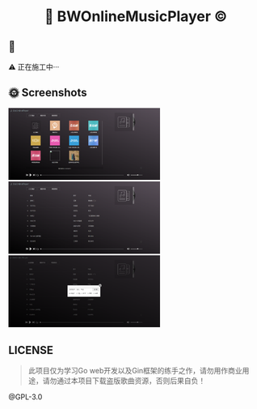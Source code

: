 <h1 align="center">🎷 BWOnlineMusicPlayer ©</p>

## 💌
⚠ 正在施工中···

## 🌞 Screenshots
<div>
    <img src='./Screenshots/homelist.PNG' width=300>
    <img src='./Screenshots/playlist.PNG' width=300>
    <img src='./Screenshots/searchview.PNG' width=300>
</div>

## LICENSE
>此项目仅为学习Go web开发以及Gin框架的练手之作，请勿用作商业用途，请勿通过本项目下载盗版歌曲资源，否则后果自负！

@GPL-3.0
